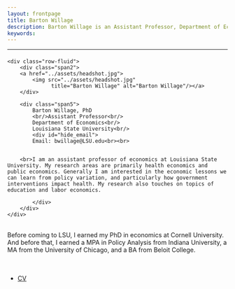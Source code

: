 ```yaml
---
layout: frontpage
title: Barton Willage
description: Barton Willage is an Assistant Professor, Department of Economics, Louisiana State University. 
keywords: 
---
```





---

<div class="container">
<h4><a name="contact"></a></h4>

    <div class="row-fluid">
        <div class="span2">
        <a href="../assets/headshot.jpg">
            <img src="../assets/headshot.jpg"
                  title="Barton Willage" alt="Barton Willage"/></a>
        </div>
        
        <div class="span5">
            Barton Willage, PhD
            <br/>Assistant Professor<br/>
            Department of Economics<br/>
            Louisiana State University<br/>
            <div id="hide_email">
            Email: bwillage@LSU.edu<br><br>
        
        
        <br>I am an assistant professor of economics at Louisiana State University. My research areas are primarily health economics and public economics. Generally I am interested in the economic lessons we can learn from policy variation, and particularly how government interventions impact health. My research also touches on topics of education and labor economics.
        
            </div>
        </div>
    </div>
</div>

<br>Before coming to LSU, I earned my PhD in economics at Cornell University. And before that, I earned a MPA in Policy Analysis from Indiana University, a MA from the University of Chicago, and a BA from Beloit College. <br><br><br>
        
<div class="navbar">
  <div class="navbar-inner">
      <ul class="nav">
          <li><a href="{{ BASE_PATH }}/assets/CV.pdf">CV</a></li>
<!--      <li><a href="https://github.com/bjwillage">GitHub</a></li> -->
<!--          <li><a href="https://twitter.com/bartonwillage">Twitter (@BartonWillage)</a></li>  -->
      </ul>
  </div>
</div>

<!--            If date doesn't work, here is another way
<!-- <script language="Javascript">
<!-- document.write("Last Modified: " + document.lastModified +"");
<!-- </SCRIPT>

<!-- [curriculum vitae ![CV as pdf]({{ BASE_PATH }}/pages/icons16/pdf-icon.png)]({{ BASE_PATH }}/assets/CV.pdf)<br/> -->
